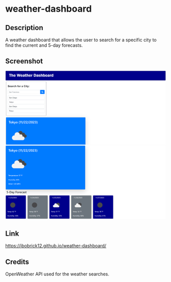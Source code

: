 # weather-dashboard

## Description

A weather dashboard that allows the user to search for a specific city to find the current and 5-day forecasts.

## Screenshot

![Top Half of Screenshot](/images/top-half.png)
![Bottom Half of Screenshot](/images/bottom-half.png)

## Link
https://jbobrick12.github.io/weather-dashboard/

## Credits

OpenWeather API used for the weather searches.